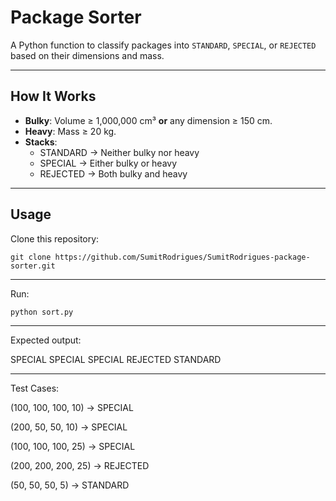 # Package Sorter

A Python function to classify packages into `STANDARD`, `SPECIAL`, or `REJECTED` based on their dimensions and mass.

---

## How It Works
- **Bulky**: Volume ≥ 1,000,000 cm³ **or** any dimension ≥ 150 cm.
- **Heavy**: Mass ≥ 20 kg.
- **Stacks**:
  - STANDARD → Neither bulky nor heavy
  - SPECIAL → Either bulky or heavy
  - REJECTED → Both bulky and heavy

---

## Usage
Clone this repository:

`git clone https://github.com/SumitRodrigues/SumitRodrigues-package-sorter.git`

---

Run:

`python sort.py`

---

Expected output:

SPECIAL
SPECIAL
SPECIAL
REJECTED
STANDARD

---

Test Cases:

(100, 100, 100, 10) → SPECIAL

(200, 50, 50, 10) → SPECIAL

(100, 100, 100, 25) → SPECIAL

(200, 200, 200, 25) → REJECTED

(50, 50, 50, 5) → STANDARD
